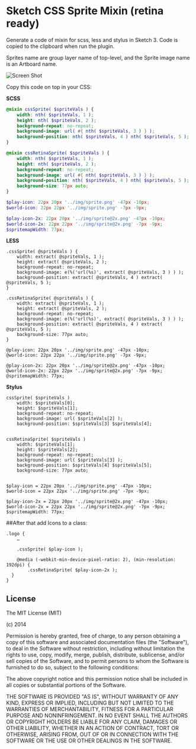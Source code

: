 Sketch CSS Sprite Mixin (retina ready)
======================================

Generate a code of mixin for scss, less and stylus in Sketch 3. Code is copied to the clipboard when run the plugin.

Sprites name are group layer name of top-level, and the Sprite image name is an Artboard name.

![Screen Shot](http://s4.postimg.org/gsit6dnod/Bildschirmfoto_2015_01_09_um_15_21_07.png)

Copy this code on top in your CSS:

**SCSS**

```scss
@mixin cssSprite( $spriteVals ) {
	width: nth( $spriteVals, 1 );
	height: nth( $spriteVals, 2 );
	background-repeat: no-repeat;
	background-image: url( #{ nth( $spriteVals, 3 ) } );
	background-position: nth( $spriteVals, 4 ) nth( $spriteVals, 5 );
}

@mixin cssRetinaSprite( $spriteVals ) {
	width: nth( $spriteVals, 1 );
	height: nth( $spriteVals, 2 );
	background-repeat: no-repeat;
	background-image: url( #{ nth( $spriteVals, 3 ) } );
	background-position: nth( $spriteVals, 4 ) nth( $spriteVals, 5 );
	background-size: 77px auto;
}

$play-icon: 22px 20px '../img/sprite.png' -47px -10px;
$world-icon: 22px 22px '../img/sprite.png' -7px -9px;

$play-icon-2x: 22px 20px '../img/sprite@2x.png' -47px -10px;
$world-icon-2x: 22px 22px '../img/sprite@2x.png' -7px -9px;
$spritemapWidth: 77px;
```

**LESS**

```less
.cssSprite( @spriteVals ) {
	width: extract( @spriteVals, 1 );
	height: extract( @spriteVals, 2 );
	background-repeat: no-repeat;
	background-image: e(%('url(%s)', extract( @spriteVals, 3 ) ) );
	background-position: extract( @spriteVals, 4 ) extract( @spriteVals, 5 );
}

.cssRetinaSprite( @spriteVals ) {
	width: extract( @spriteVals, 1 );
	height: extract( @spriteVals, 2 );
	background-repeat: no-repeat;
	background-image: e(%('url(%s)', extract( @spriteVals, 3 ) ) );
	background-position: extract( @spriteVals, 4 ) extract( @spriteVals, 5 );
	background-size: 77px auto;
}

@play-icon: 22px 20px '../img/sprite.png' -47px -10px;
@world-icon: 22px 22px '../img/sprite.png' -7px -9px;

@play-icon-2x: 22px 20px '../img/sprite@2x.png' -47px -10px;
@world-icon-2x: 22px 22px '../img/sprite@2x.png' -7px -9px;
@spritemapWidth: 77px;
```

**Stylus**

```stylus
cssSprite( $spriteVals )
	width: $spriteVals[0];
	height: $spriteVals[1];
	background-repeat: no-repeat;
	background-image: url( $spriteVals[2] );
	background-position: $spriteVals[3] $spriteVals[4];


cssRetinaSprite( $spriteVals )
	width: $spriteVals[1];
	height: $spriteVals[2];
	background-repeat: no-repeat;
	background-image: url( $spriteVals[3] );
	background-position: $spriteVals[4] $spriteVals[5];
	background-size: 77px auto;


$play-icon = 22px 20px '../img/sprite.png' -47px -10px;
$world-icon = 22px 22px '../img/sprite.png' -7px -9px;

$play-icon-2x = 22px 20px '../img/sprite@2x.png' -47px -10px;
$world-icon-2x = 22px 22px '../img/sprite@2x.png' -7px -9px;
$spritemapWidth: 77px;
```

##After that add Icons to a class:

```
.logo {
	…

	.cssSprite( $play-icon );

	@media (-webkit-min-device-pixel-ratio: 2), (min-resolution: 192dpi) {
		.cssRetinaSprite( $play-icon-2x );
  }
}
```


## License

The MIT License (MIT)

(c) 2014

Permission is hereby granted, free of charge, to any person obtaining a copy
of this software and associated documentation files (the "Software"), to deal
in the Software without restriction, including without limitation the rights
to use, copy, modify, merge, publish, distribute, sublicense, and/or sell
copies of the Software, and to permit persons to whom the Software is
furnished to do so, subject to the following conditions:

The above copyright notice and this permission notice shall be included in all
copies or substantial portions of the Software.

THE SOFTWARE IS PROVIDED "AS IS", WITHOUT WARRANTY OF ANY KIND, EXPRESS OR
IMPLIED, INCLUDING BUT NOT LIMITED TO THE WARRANTIES OF MERCHANTABILITY,
FITNESS FOR A PARTICULAR PURPOSE AND NONINFRINGEMENT. IN NO EVENT SHALL THE
AUTHORS OR COPYRIGHT HOLDERS BE LIABLE FOR ANY CLAIM, DAMAGES OR OTHER
LIABILITY, WHETHER IN AN ACTION OF CONTRACT, TORT OR OTHERWISE, ARISING FROM,
OUT OF OR IN CONNECTION WITH THE SOFTWARE OR THE USE OR OTHER DEALINGS IN THE
SOFTWARE.